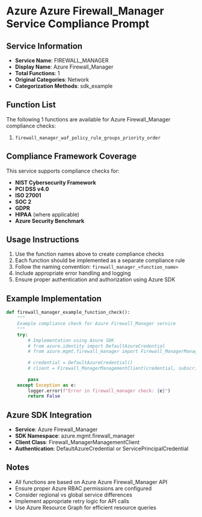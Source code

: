 # Azure Azure Firewall_Manager Service Compliance Prompt

## Service Information
- **Service Name**: FIREWALL_MANAGER
- **Display Name**: Azure Firewall_Manager
- **Total Functions**: 1
- **Original Categories**: Network
- **Categorization Methods**: sdk_example

## Function List
The following 1 functions are available for Azure Firewall_Manager compliance checks:

1. `firewall_manager_waf_policy_rule_groups_priority_order`


## Compliance Framework Coverage
This service supports compliance checks for:
- **NIST Cybersecurity Framework**
- **PCI DSS v4.0**
- **ISO 27001**
- **SOC 2**
- **GDPR**
- **HIPAA** (where applicable)
- **Azure Security Benchmark**

## Usage Instructions
1. Use the function names above to create compliance checks
2. Each function should be implemented as a separate compliance rule
3. Follow the naming convention: `firewall_manager_<function_name>`
4. Include appropriate error handling and logging
5. Ensure proper authentication and authorization using Azure SDK

## Example Implementation
```python
def firewall_manager_example_function_check():
    """
    Example compliance check for Azure Firewall_Manager service
    """
    try:
        # Implementation using Azure SDK
        # from azure.identity import DefaultAzureCredential
        # from azure.mgmt.firewall_manager import Firewall_ManagerManagementClient
        
        # credential = DefaultAzureCredential()
        # client = Firewall_ManagerManagementClient(credential, subscription_id)
        
        pass
    except Exception as e:
        logger.error(f"Error in firewall_manager check: {e}")
        return False
```

## Azure SDK Integration
- **Service**: Azure Firewall_Manager
- **SDK Namespace**: azure.mgmt.firewall_manager
- **Client Class**: Firewall_ManagerManagementClient
- **Authentication**: DefaultAzureCredential or ServicePrincipalCredential

## Notes
- All functions are based on Azure Azure Firewall_Manager API
- Ensure proper Azure RBAC permissions are configured
- Consider regional vs global service differences
- Implement appropriate retry logic for API calls
- Use Azure Resource Graph for efficient resource queries

